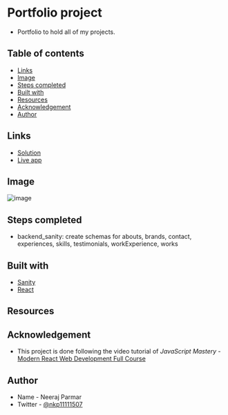 # Portfolio project

- Portfolio to hold all of my projects.

## Table of contents

- [Links](#links)
- [Image](#image)
- [Steps completed](#steps-completed)
- [Built with](#built-with)
- [Resources](#resources)
- [Acknowledgement](#acknowledgement)
- [Author](#author)

## Links

- [Solution]()
- [Live app]()

## Image

![image]()

## Steps completed

- backend_sanity: create schemas for abouts, brands, contact, experiences, skills, testimonials, workExperience, works

## Built with

- [Sanity](https://www.sanity.io/)
- [React](https://react.dev/)

## Resources

## Acknowledgement

- This project is done following the video tutorial of
*JavaScript Mastery* - [Modern React Web Development Full Course](https://www.youtube.com/watch?v=XxXyfkrP298)

## Author

- Name - Neeraj Parmar
- Twitter - [@nkp11111507](https://twitter.com/@nkp11111507)
